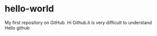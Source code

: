 # hello-world
My first repository on GitHub.
Hi Github.it is very difficult to understand
Hello github
